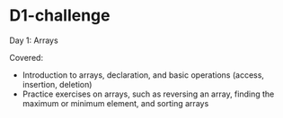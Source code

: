 # D1-challenge

Day 1: Arrays

Covered: 
- Introduction to arrays, declaration, and basic operations (access, insertion, deletion)
- Practice exercises on arrays, such as reversing an array, finding the maximum or minimum element, and sorting arrays
